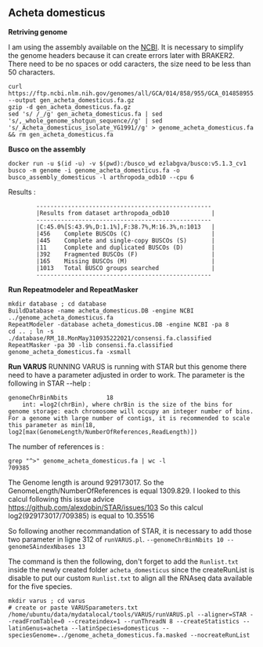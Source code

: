 ## Acheta domesticus

**Retriving genome** 

I am using the assembly available on the [NCBI](https://www.ncbi.nlm.nih.gov/genome/?term=txid6997[orgn]). It is necessary to simplify the genome headers because it can create errors later with BRAKER2. There need to be no spaces or odd caracters, the size need to be less than 50 characters. 
```
curl https://ftp.ncbi.nlm.nih.gov/genomes/all/GCA/014/858/955/GCA_014858955.1_NU_Adom_1.1/GCA_014858955.1_NU_Adom_1.1_genomic.fna.gz --output gen_acheta_domesticus.fa.gz
gzip -d gen_acheta_domesticus.fa.gz  
sed 's/ /_/g' gen_acheta_domesticus.fa | sed 's/,_whole_genome_shotgun_sequence//g' | sed 's/_Acheta_domesticus_isolate_YG1991//g' > genome_acheta_domesticus.fa && rm gen_acheta_domesticus.fa
```

**Busco on the assembly**
```
docker run -u $(id -u) -v $(pwd):/busco_wd ezlabgva/busco:v5.1.3_cv1 busco -m genome -i genome_acheta_domesticus.fa -o busco_assembly_domesticus -l arthropoda_odb10 --cpu 6
```
Results :
```
        --------------------------------------------------
        |Results from dataset arthropoda_odb10            |
        --------------------------------------------------
        |C:45.0%[S:43.9%,D:1.1%],F:38.7%,M:16.3%,n:1013   |
        |456    Complete BUSCOs (C)                       |
        |445    Complete and single-copy BUSCOs (S)       |
        |11     Complete and duplicated BUSCOs (D)        |
        |392    Fragmented BUSCOs (F)                     |
        |165    Missing BUSCOs (M)                        |
        |1013   Total BUSCO groups searched               |
        --------------------------------------------------
```

**Run Repeatmodeler and RepeatMasker** 
```
mkdir database ; cd database 
BuildDatabase -name acheta_domesticus.DB -engine NCBI ../genome_acheta_domesticus.fa
RepeatModeler -database acheta_domesticus.DB -engine NCBI -pa 8
cd .. ; ln -s ./database/RM_18.MonMay310935222021/consensi.fa.classified
RepeatMasker -pa 30 -lib consensi.fa.classified genome_acheta_domesticus.fa -xsmall
```

**Run VARUS**  RUNNING
VARUS is running with STAR but this genome there need to have a parameter adjusted in order to work. 
The parameter is the following in STAR --help : 
```
genomeChrBinNbits           18
    int: =log2(chrBin), where chrBin is the size of the bins for genome storage: each chromosome will occupy an integer number of bins. For a genome with large number of contigs, it is recommended to scale this parameter as min(18, log2[max(GenomeLength/NumberOfReferences,ReadLength)])
```
The number of references is : 
```
grep "^>" genome_acheta_domesticus.fa | wc -l 
709385
```
The Genome length is around 929173017. So the GenomeLength/NumberOfReferences is equal 1309.829. I looked to this calcul following this issue advice <https://github.com/alexdobin/STAR/issues/103> 
So this calcul log2(929173017/709385) is equal to 10.35516

So following another recommandation of STAR, it is necessary to add those two parameter in ligne 312 of `runVARUS.pl`.
```--genomeChrBinNbits 10 --genomeSAindexNbases 13 ```

The command is then the following, don't forget to add the `Runlist.txt` inside the newly created folder `acheta_domesticus` since the createRunList is disable to put our custom `Runlist.txt` to align all the RNAseq data available for the five species.

```
mkdir varus ; cd varus 
# create or paste VARUSparameters.txt
/home/ubuntu/data/mydatalocal/tools/VARUS/runVARUS.pl --aligner=STAR --readFromTable=0 --createindex=1 --runThreadN 8 --createStatistics --latinGenus=acheta --latinSpecies=domesticus --speciesGenome=../genome_acheta_domesticus.fa.masked --nocreateRunList
```

